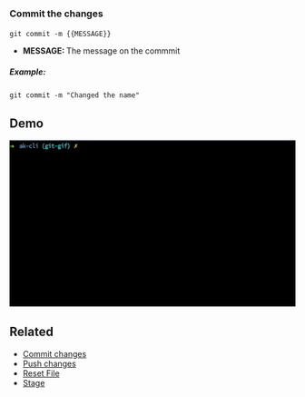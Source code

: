 ### Commit the changes

`git commit -m {{MESSAGE}}`

- <b>MESSAGE: </b> The message on the commmit

##### Example:

`git commit -m "Changed the name"`

## Demo

<img src="../../gifs/git-commit.gif" alt="Git Commit"/>

## Related

- [Commit changes](git-commit.md)
- [Push changes](git-push.md)
- [Reset File](git-reset.md)
- [Stage](git-stage.md)